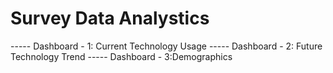# Survey Data Analystics
----- Dashboard - 1: Current Technology Usage
----- Dashboard - 2: Future Technology Trend
----- Dashboard - 3:Demographics

